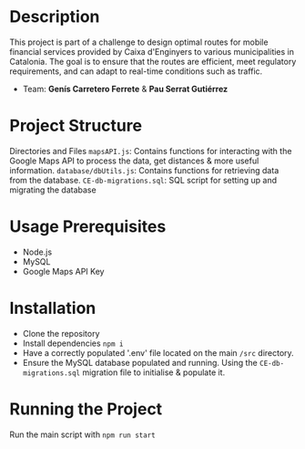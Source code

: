 # Description
This project is part of a challenge to design optimal routes for mobile financial services provided by Caixa d'Enginyers to various municipalities in Catalonia. The goal is to ensure that the routes are efficient, meet regulatory requirements, and can adapt to real-time conditions such as traffic.

- Team: **Genís Carretero Ferrete** & **Pau Serrat Gutiérrez**

# Project Structure
Directories and Files
`mapsAPI.js`: Contains functions for interacting with the Google Maps API to process the data, get distances & more useful information.
`database/dbUtils.js`: Contains functions for retrieving data from the database.
`CE-db-migrations.sql`: SQL script for setting up and migrating the database

# Usage Prerequisites
- Node.js
- MySQL
- Google Maps API Key

# Installation
- Clone the repository
- Install dependencies `npm i`
- Have a correctly populated '.env' file located on the main `/src` directory.
- Ensure the MySQL database populated and running. Using the `CE-db-migrations.sql` migration file to initialise & populate it.

# Running the Project
Run the main script with `npm run start`